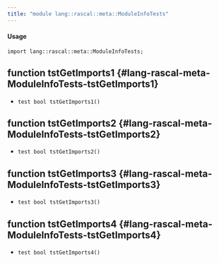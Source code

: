 ```yaml
---
title: "module lang::rascal::meta::ModuleInfoTests"
---
```


#### Usage

`import lang::rascal::meta::ModuleInfoTests;`


## function tstGetImports1 {#lang-rascal-meta-ModuleInfoTests-tstGetImports1}

* ``test bool tstGetImports1()``

## function tstGetImports2 {#lang-rascal-meta-ModuleInfoTests-tstGetImports2}

* ``test bool tstGetImports2()``

## function tstGetImports3 {#lang-rascal-meta-ModuleInfoTests-tstGetImports3}

* ``test bool tstGetImports3()``

## function tstGetImports4 {#lang-rascal-meta-ModuleInfoTests-tstGetImports4}

* ``test bool tstGetImports4()``

